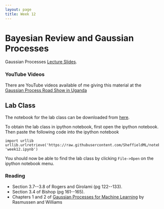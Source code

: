 ```yaml
---
layout: page
title: Week 12
---
```


Bayesian Review and Gaussian Processes
======================================

Gaussian Processes [Lecture
Slides](./assets/w12_gaussianProcesses.pdf).

### YouTube Videos

There are YouTube videos available of me giving this material at the
[Gaussian Process Road Show in Uganda](http://gpss.cc/gprs13/)

Lab Class
---------

The notebook for the lab class can be downloaded from
[here](http://nbviewer.ipython.org/github/SheffieldML/notebook/blob/master/lab_classes/machine_learning/week12.ipynb).

To obtain the lab class in ipython notebook, first open the ipython
notebook. Then paste the following code into the ipython notebook

    import urllib
    urllib.urlretrieve('https://raw.githubusercontent.com/SheffieldML/notebook/master/lab_classes/machine_learning/week12.ipynb', 'week12.ipynb')

You should now be able to find the lab class by clicking `File->Open` on
the ipython notebook menu.

### Reading

-  Section 3.7--3.8 of Rogers and Girolami (pg 122--133).
-  Section 3.4 of Bishop (pg 161--165).
-  Chapters 1 and 2 of [Gaussian Processes for Machine
   Learning](http://www.gaussianprocess.org/gpml/chapters/) by
   Rasmussen and Williams

